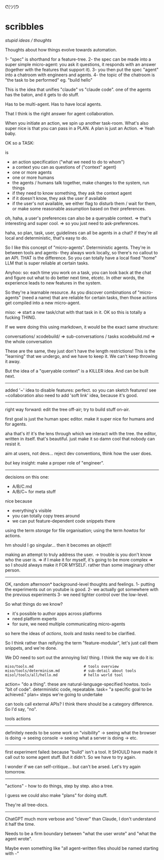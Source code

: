 ᕦ(ツ)ᕤ
# scribbles
*stupid ideas / thoughts*

Thoughts about how things evolve towards automation.

1- "spec" is shorthand for a feature-tree.
2- the spec can be made into a super simple micro-agent: you ask it questions, it responds with an answer (together with the features that support it).
3- you then put the spec "agent" into a chatroom with engineers and agents.
4- the topic of the chatroom is "the task to be performed" eg. "build hello"

This is the idea that unifies "claude" vs "claude code".
one of the agents has the baton, and it gets to do stuff.

Has to be multi-agent.
Has to have local agents.

That I think is the right answer for agent collaboration.

When you initiate an action, we spin up another task-room.
What's also super nice is that you can pass in a PLAN.
A plan is just an Action. => Yeah baby.

OK so a TASK:

is 
- an action specification ("what we need to do to whom")
- a context you can as questions of ("context" agent)
- one or more agents
- one or more humans
- the agents / humans talk together, make changes to the system, run things
- if they need to know something, they ask the context agent
- if it doesn't know, they ask the user if available
- if the user's not available, we either flag to disturb them / wait for them, or make some reasonable assumption based on their preferences.

oh, haha, a user's preferences can also be a queryable context.
=> that's interesting and super cool.
=> so you just need to ask-preferences.

haha, so plan, task, user, guidelines can all be agents in a chat? 
if they're all local and deterministic, that's easy to do.

So I like this concept of "micro-agents". Deterministic agents. They're in between tools and agents- they always work locally, so there's no callout to an API. THAT is the difference. So you can totally have a local fixed "home" LLM that is super reliable at certain tasks.

Anyhoo: 
so:
each time you work on a task, you can look back at the chat and figure out what to do better next time, etcetc. In other words, the experience leads to new features in the system.

So they're a learnable resource.
As you discover combinations of "micro-agents" (need a name) that are reliable for certain tasks, then those actions get compiled into a new micro-agent.

miso: => start a new task/chat with that task in it.
OK so this is totally a fucking THING.

If we were doing this using markdown, it would be the exact same structure:

conversations/
    xcodebuild/         => sub-conversations / tasks
    xcodebuild.md       => the whole conversation

These are the same, they just don't have the length restrictions!
This is the "learning" that we undergo, and we have to keep it. We can't keep throwing it away.

But the idea of a "queryable context" is a KILLER idea.
And can be built next.


--------------------------

added '~' idea to disable features: perfect.
so you can sketch features! 
see ~collaboration
also need to add 'soft link' idea, because it's good.

--------------------------

right way forward:
edit the tree off-air; 
try to build stuff on-air.

first goal is just the human spec editor.
make it super nice for humans and for agents.

aha that's it! it's the lens through which we interact with the tree.
the editor, written in itself.
that's beautiful.
just make it so damn cool that nobody can resist it.

aim at users, not devs... reject dev conventions, think how the user does.

*but* key insight: make a proper role of "engineer".

--------------------------------------

decisions on this one:

- A/B/C.md 
- A/B/C~ for meta stuff

nice because
- everything's visible
- you can totally copy trees around
- we can put feature-dependent code snippets there

using the term *storage* for file organisation;
using the term *howtos* for actions.

hm should I go singular... then it becomes an object!!

making an attempt to truly address the user.
-> trouble is you don't know who the user is.
=> if I make it for myself, it's going to be more complex
=> so I should always make it FOR MYSELF. rather than some imaginary other person.






------------------------------------

OK, random afternoon* background-level thoughts and feelings.
1- putting the experiments out on youtube is good.
2- we actually got somewhere with the previous experiments
3- we need tighter control over the low-level.

So what things do we know?

- it's possible to author apps across platforms
- need platform experts
- for sure, we need multiple communicating micro-agents

so here the ideas of *actions*, *tools* and *tasks* need to be clarified.

So I think rather than reifying the term "feature-modular", let's just call them snippets, and we're done.

We DO need to sort out the annoying list/ thing. I think the way we do it is:

    miso/tools.md                       # tools overview
    miso/tools/determinism.md           # sub-detail about tools
    misol/tools/all/hello.md            # hello world tool

action= "do a thing". these are natural-language-specified howtos.
tool= "bit of code". deterministic code, repeatable.
task= "a specific goal to be achieved."
plan= steps we're going to undertake

can tools call external APIs?
I think there should be a category difference. So I'd say, "no".

tools
actions

----------------------------------

definitely needs to be some work on "visibility"
-> seeing what the browser is doing
-> seeing console
-> seeing what a server is doing
-> etc.

-----------------------------------

first experiment failed: because "build" isn't a tool.
It SHOULD have made it call out to some agent stuff.
But it didn't. So we have to try again.

I wonder if we can self-critique... but can't be arsed.
Let's try again tomorrow.

-----------------------------------

"actions" - how to do things, step by step.
also a tree.

I guess we could also make "plans" for doing stuff.

They're all tree-docs.

-------------------------------------

ChatGPT much more verbose and "clever" than Claude, I don't understand it half the time.

Needs to be a firm boundary between "what the user wrote" and "what the agent wrote".

Maybe even something like "all agent-written files should be named starting with `~`"





